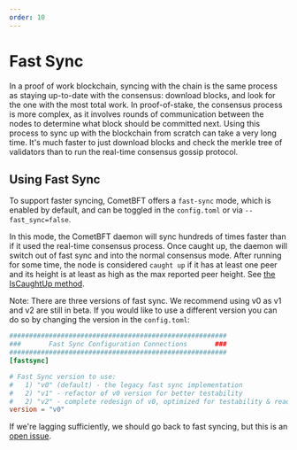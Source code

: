 ```yaml
---
order: 10
---
```


# Fast Sync

In a proof of work blockchain, syncing with the chain is the same
process as staying up-to-date with the consensus: download blocks, and
look for the one with the most total work. In proof-of-stake, the
consensus process is more complex, as it involves rounds of
communication between the nodes to determine what block should be
committed next. Using this process to sync up with the blockchain from
scratch can take a very long time. It's much faster to just download
blocks and check the merkle tree of validators than to run the real-time
consensus gossip protocol.

## Using Fast Sync

To support faster syncing, CometBFT offers a `fast-sync` mode, which
is enabled by default, and can be toggled in the `config.toml` or via
`--fast_sync=false`.

In this mode, the CometBFT daemon will sync hundreds of times faster
than if it used the real-time consensus process. Once caught up, the
daemon will switch out of fast sync and into the normal consensus mode.
After running for some time, the node is considered `caught up` if it
has at least one peer and its height is at least as high as the max
reported peer height.
See [the IsCaughtUp method](https://github.com/cometbft/cometbft/blob/v0.34.x/blockchain/v0/pool.go#L168).

Note: There are three versions of fast sync. We recommend using v0 as v1 and v2 are still in beta.
  If you would like to use a different version you can do so by changing the version in the `config.toml`:

```toml
#######################################################
###       Fast Sync Configuration Connections       ###
#######################################################
[fastsync]

# Fast Sync version to use:
#   1) "v0" (default) - the legacy fast sync implementation
#   2) "v1" - refactor of v0 version for better testability
#   2) "v2" - complete redesign of v0, optimized for testability & readability
version = "v0"
```

If we're lagging sufficiently, we should go back to fast syncing, but
this is an [open issue](https://github.com/airchains-network/tracksbft/issues/129).
